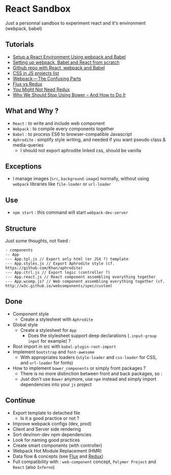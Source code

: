 # React Sandbox
Just a personnal sandbox to experiment react and it's environment (webpack, babel)

## Tutorials
* [Setup a React Environment Using webpack and Babel](https://scotch.io/tutorials/setup-a-react-environment-using-webpack-and-babel)
* [Setting up webpack, Babel and React from scratch](https://stanko.github.io/setting-up-webpack-babel-and-react-from-scratch/)
* [Github repo with React, webpack and Babel](https://github.com/alicoding/react-webpack-babel)
* [CSS in JS projects list](https://github.com/MicheleBertoli/css-in-js)
* [Webpack — The Confusing Parts](https://medium.com/@rajaraodv/webpack-the-confusing-parts-58712f8fcad9)
* [Flux vs Redux](https://blog.andyet.com/2015/08/06/what-the-flux-lets-redux/)
* [You Might Not Need Redux](https://medium.com/@dan_abramov/you-might-not-need-redux-be46360cf367#.iad9glybi)
* [Why We Should Stop Using Bower – And How to Do It](https://gofore.com/stop-using-bower/)

## What and Why ?
* `React` : to write and include web component
* `Webpack` : to compile every components together
* `Babel` : to process ES6 to browser-compatible Javascript
* `Aphrodite` : simplify style writing, and needed if you want pseudo class & media-queries
  * I should not export aphrodite linked css, should be vanilla

## Exceptions
* I manage images (`src`, `background-image`) normally, without using `webpack` libraries like `file-loader` or `url-loader`

## Use
* `npm start` : this command will start `webpack-dev-server`

## Structure
Just some thoughts, not fixed :
```
- components
-- App
--- App.tpl.js // Export only html (or JSX ?) template
--- App.styles.js // Export Aphrodite style (cf. https://github.com/Khan/aphrodite)
--- App.ctrl.js // Export logic (controller ?)
--- App.react.js // React component assembling everything together
--- App.wcomp.js? // Web component assembling everything together (cf. http://w3c.github.io/webcomponents/spec/custom)
```

## Done
* Component style
  * Create a stylesheet with `Aphrodite`
* Global style
  * Create a stylesheet for `App`
    * Does the stylesheet support deep declarations (`.input-group input` for example) ?
* Root import in src with `babel-plugin-root-import`
* Implement `bootstrap` and `font-awesome`
  * With appropriates loaders (`style-loader` and `css-loader` for CSS, and `url-loader` for fonts)
* How to implement `bower_components` or simply front packages ?
  * There is no more distinction between front and back packages, so :
  * Just don't use `Bower` anymore, use `npm` instead and simply import dependencies into your `js` project

## Continue
* Export template to detached file
  * Is it a good practice or not ?
* Improve webpack configs (dev, prod)
* Client and Server side rendering
* Sort dev/non-dev npm dependencies
* Look for naming good practices
* Create smart components (with controller)
* Webpack Hot Module Replacement (HMR)
* Data flow & concepts (see [Flux](https://github.com/facebook/flux/) and [Redux](http://redux.js.org/))
* Full compatibility with : `web-component` concept, `Polymer Project` and `React` (also `Inferno`)
